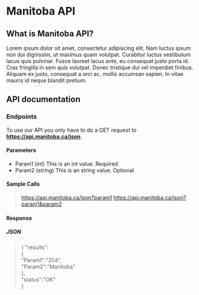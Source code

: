 # Manitoba API

## What is Manitoba API?
Lorem ipsum dolor sit amet, consectetur adipiscing elit. Nam luctus ipsum non dui dignissim, ut maximus quam volutpat. Curabitur luctus vestibulum lacus quis pulvinar. Fusce laoreet lacus ante, eu consequat justo porta id. Cras fringilla in sem quis volutpat. Donec tristique dui vel imperdiet finibus. Aliquam ex justo, consequat a orci ac, mollis accumsan sapien. In vitae mauris id neque blandit pretium.

## API documentation

### Endpoints
To use our API you only have to do a GET request to  **https://api.manitoba.ca/json**.

#### Parameters
- Param1 (int) This is an int value. Required
- Param2 (string) This is an string value. Optional

#### Sample Calls
> https://api.manitoba.ca/json?param1
> https://api.manitoba.ca/json?param1&param2

#### Response
##### JSON
> {
      "results":  
      {  
        "Param1":"204",  
        "Param2":"Manitoba"  
      },  
       "status":"OK"  
    }


